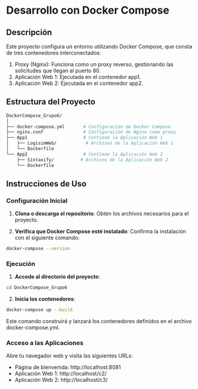 # Desarrollo con Docker Compose

## Descripción

Este proyecto configura un entorno utilizando Docker Compose, que consta de tres contenedores interconectados:

1. Proxy (Nginx): Funciona como un proxy reverso, gestionando las solicitudes que llegan al puerto 80.
2. Aplicación Web 1: Ejecutada en el contenedor app1.
3. Aplicación Web 2: Ejecutada en el contenedor app2.

## Estructura del Proyecto

```bash
DockerCompose_Grupo6/
│
├── docker-compose.yml       # Configuración de Docker Compose
├── nginx.conf               # Configuración de Nginx como proxy
├── App1                     # Contiene la Aplicación Web 1
│   ├── LogisimWeb/           # Archivos de la Aplicación Web 1
│   └── Dockerfile
└── App2                     # Contiene la Aplicación Web 2
    ├── Sintaxify/          # Archivos de la Aplicación Web 2
    └── Dockerfile
```

## Instrucciones de Uso

### Configuración Inicial

1. **Clona o descarga el repositorio**: Obtén los archivos necesarios para el proyecto.

2. **Verifica que Docker Compose esté instalado**: Confirma la instalación con el siguiente comando:

```bash
docker-compose --version
```
### Ejecución
1. **Accede al directorio del proyecto**:

```bash
cd DockerCompose_Grupo6
```

2. **Inicia los contenedores**:

```bash
docker-compose up --build
```

Este comando construirá y lanzará los contenedores definidos en el archivo docker-compose.yml.

### Acceso a las Aplicaciones

Abre tu navegador web y visita las siguientes URLs:

* Página de bienvenida: http://localhost:8081
* Aplicación Web 1: http://localhost/c2/
* Aplicación Web 2: http://localhost/c3/

